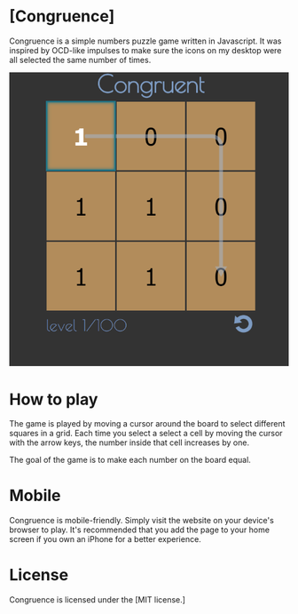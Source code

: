 [Congruence]
======

Congruence is a simple numbers puzzle game written in Javascript. It was inspired by OCD-like impulses to make sure the icons on my desktop were all selected the same number of times.

<p align="center">
  <img src="images/screenshot.png" />
</p>

How to play
===========

The game is played by moving a cursor around the board to select different squares in a grid. Each time you select a select a cell by moving the cursor with the arrow keys, the number inside that cell increases by one.

The goal of the game is to make each number on the board equal.

Mobile
======

Congruence is mobile-friendly. Simply visit the website on your device's browser to play. It's recommended that you add the page to your home screen if you own an iPhone for a better experience.

License
=======
Congruence is licensed under the [MIT license.]
